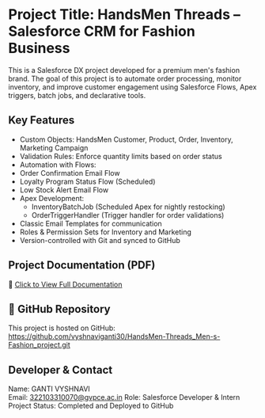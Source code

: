 #  Project Title: HandsMen Threads – Salesforce CRM for Fashion Business

This is a Salesforce DX project developed for a premium men's fashion brand. The goal of this project is to automate order processing, monitor inventory, and improve customer engagement using Salesforce Flows, Apex triggers, batch jobs, and declarative tools.

##  Key Features

-  Custom Objects: HandsMen Customer, Product, Order, Inventory, Marketing Campaign
-  Validation Rules: Enforce quantity limits based on order status
-  Automation with Flows:
  - Order Confirmation Email Flow
  - Loyalty Program Status Flow (Scheduled)
  - Low Stock Alert Email Flow
- Apex Development:
  - InventoryBatchJob (Scheduled Apex for nightly restocking)
  - OrderTriggerHandler (Trigger handler for order validations)
- Classic Email Templates for communication
- Roles & Permission Sets for Inventory and Marketing
- Version-controlled with Git and synced to GitHub

##  Project Documentation (PDF)

📄 [Click to View Full Documentation](docs/HandsMen_Threads_Salesforce_Documentation7.pdf)

## 🔗 GitHub Repository

This project is hosted on GitHub:  
https://github.com/vyshnaviganti30/HandsMen-Threads_Men-s-Fashion_project.git

##  Developer & Contact

 Name: GANTI VYSHNAVI  
 Email: 322103310070@gvpce.ac.in 
 Role: Salesforce Developer & Intern  
 Project Status: Completed and Deployed to GitHub
